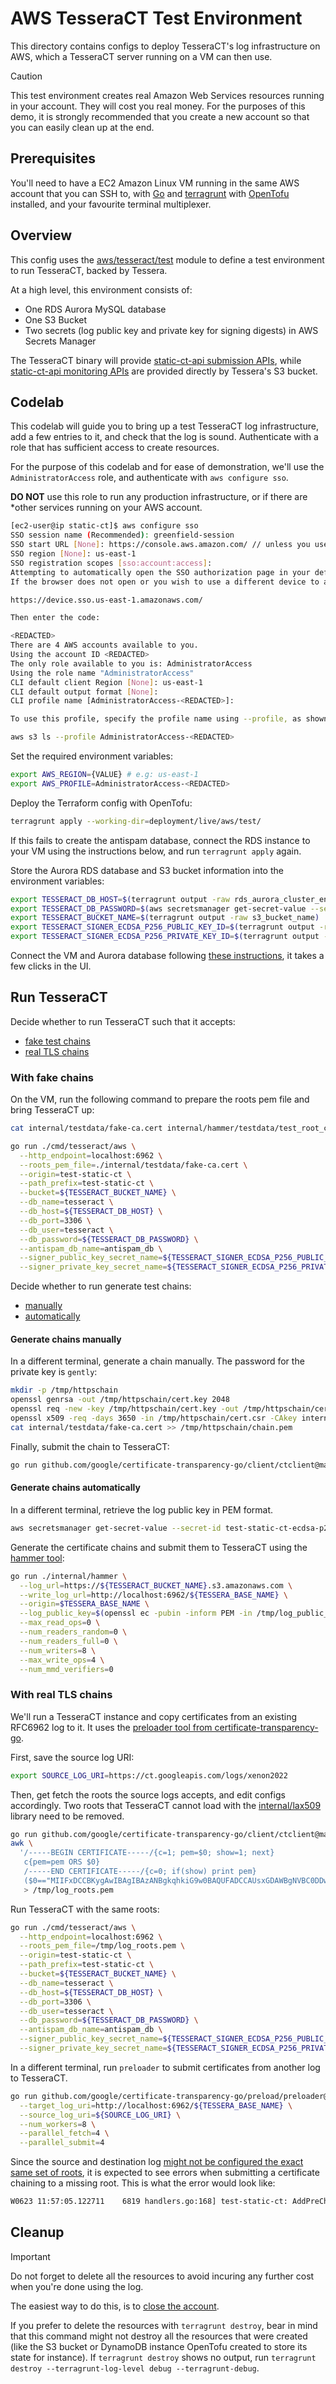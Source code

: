 # AWS TesseraCT Test Environment

This directory contains configs to deploy TesseraCT's log infrastructure on AWS,
which a TesseraCT server running on a VM can then use.

> [!CAUTION]
> This test environment creates real Amazon Web Services resources running in
> your account. They will cost you real money. For the purposes of this demo,
> it is strongly recommended that you create a new account so that you can
> easily clean up at the end.

## Prerequisites

You'll need to have a EC2 Amazon Linux VM running in the same AWS account that
you can SSH to, with [Go](https://go.dev/doc/install) and
[terragrunt](https://terragrunt.gruntwork.io/docs/getting-started/install/)
with [OpenTofu](https://opentofu.org/) installed, and your favourite terminal multiplexer.

## Overview

This config uses the [aws/tesseract/test](/deployment/modules/aws/tesseract/test)
module to define a test environment to run TesseraCT, backed by Tessera.

At a high level, this environment consists of:

- One RDS Aurora MySQL database
- One S3 Bucket
- Two secrets (log public key and private key for signing digests) in
AWS Secrets Manager

The TesseraCT binary will provide [static-ct-api submission APIs](https://github.com/C2SP/C2SP/blob/main/static-ct-api.md#submission-apis),
while [static-ct-api monitoring APIs](https://github.com/C2SP/C2SP/blob/main/static-ct-api.md#monitoring-apis)
are provided directly by Tessera's S3 bucket.

## Codelab

This codelab will guide you to bring up a test TesseraCT log infrastructure, add
a few entries to it, and check that the log is sound. Authenticate with a role
that has sufficient access to create resources.

For the purpose of this codelab and for ease of demonstration, we'll use the
`AdministratorAccess` role, and authenticate with `aws configure sso`.

**DO NOT** use this role to run any production infrastructure, or if there are
*other services running on your AWS account.

```sh
[ec2-user@ip static-ct]$ aws configure sso
SSO session name (Recommended): greenfield-session
SSO start URL [None]: https://console.aws.amazon.com/ // unless you use a custom signin console
SSO region [None]: us-east-1
SSO registration scopes [sso:account:access]:
Attempting to automatically open the SSO authorization page in your default browser.
If the browser does not open or you wish to use a different device to authorize this request, open the following URL:

https://device.sso.us-east-1.amazonaws.com/

Then enter the code:

<REDACTED>
There are 4 AWS accounts available to you.
Using the account ID <REDACTED>
The only role available to you is: AdministratorAccess
Using the role name "AdministratorAccess"
CLI default client Region [None]: us-east-1
CLI default output format [None]:
CLI profile name [AdministratorAccess-<REDACTED>]:

To use this profile, specify the profile name using --profile, as shown:

aws s3 ls --profile AdministratorAccess-<REDACTED>
```

Set the required environment variables:

```bash
export AWS_REGION={VALUE} # e.g: us-east-1
export AWS_PROFILE=AdministratorAccess-<REDACTED>
```

Deploy the Terraform config with OpenTofu:

```sh
terragrunt apply --working-dir=deployment/live/aws/test/
```

If this fails to create the antispam database,
connect the RDS instance to your VM using the instructions below, and run
`terragrunt apply` again.
  
Store the Aurora RDS database and S3 bucket information into the environment variables:

```sh
export TESSERACT_DB_HOST=$(terragrunt output -raw rds_aurora_cluster_endpoint)
export TESSERACT_DB_PASSWORD=$(aws secretsmanager get-secret-value --secret-id $(terragrunt output -json rds_aurora_cluster_master_user_secret | jq --raw-output .[0].secret_arn) --query SecretString --output text | jq --raw-output .password)
export TESSERACT_BUCKET_NAME=$(terragrunt output -raw s3_bucket_name)
export TESSERACT_SIGNER_ECDSA_P256_PUBLIC_KEY_ID=$(terragrunt output -raw ecdsa_p256_public_key_id)
export TESSERACT_SIGNER_ECDSA_P256_PRIVATE_KEY_ID=$(terragrunt output -raw ecdsa_p256_private_key_id)
```

Connect the VM and Aurora database following [these instructions](https://docs.aws.amazon.com/AWSEC2/latest/UserGuide/tutorial-ec2-rds-option1.html#option1-task3-connect-ec2-instance-to-rds-database),
it takes a few clicks in the UI.

## Run TesseraCT

<!-- Try and keep in sync as much as possible with ../../gcp/test/README.md
There are enough differences for now to justify to keep them distinct -->

Decide whether to run TesseraCT such that it accepts:

- [fake test chains](#with-fake-chains)
- [real TLS chains](#with-real-tls-chains)

### With fake chains

On the VM, run the following command to prepare the roots pem file and bring
TesseraCT up:

```bash
cat internal/testdata/fake-ca.cert internal/hammer/testdata/test_root_ca_cert.pem > /tmp/fake_log_roots.pem
```

```bash
go run ./cmd/tesseract/aws \
  --http_endpoint=localhost:6962 \
  --roots_pem_file=./internal/testdata/fake-ca.cert \
  --origin=test-static-ct \
  --path_prefix=test-static-ct \
  --bucket=${TESSERACT_BUCKET_NAME} \
  --db_name=tesseract \
  --db_host=${TESSERACT_DB_HOST} \
  --db_port=3306 \
  --db_user=tesseract \
  --db_password=${TESSERACT_DB_PASSWORD} \
  --antispam_db_name=antispam_db \
  --signer_public_key_secret_name=${TESSERACT_SIGNER_ECDSA_P256_PUBLIC_KEY_ID} \
  --signer_private_key_secret_name=${TESSERACT_SIGNER_ECDSA_P256_PRIVATE_KEY_ID}
```

Decide whether to run generate test chains:

- [manually](#generate-chains-manually)
- [automatically](#generate-chains-automatically)

#### Generate chains manually

In a different terminal, generate a chain manually. The password for the private
key is `gently`:

```bash
mkdir -p /tmp/httpschain
openssl genrsa -out /tmp/httpschain/cert.key 2048
openssl req -new -key /tmp/httpschain/cert.key -out /tmp/httpschain/cert.csr -config=internal/testdata/fake-ca.cfg
openssl x509 -req -days 3650 -in /tmp/httpschain/cert.csr -CAkey internal/testdata/fake-ca.privkey.pem -CA internal/testdata/fake-ca.cert -outform pem -out /tmp/httpschain/chain.pem -provider legacy -provider default
cat internal/testdata/fake-ca.cert >> /tmp/httpschain/chain.pem
```

Finally, submit the chain to TesseraCT:

```bash
go run github.com/google/certificate-transparency-go/client/ctclient@master upload --cert_chain=/tmp/httpschain/chain.pem --skip_https_verify --log_uri=http://localhost:6962/test-static-ct
```

#### Generate chains automatically

In a different terminal, retrieve the log public key in PEM format.

```bash
aws secretsmanager get-secret-value --secret-id test-static-ct-ecdsa-p256-public-key --query SecretString --output text > /tmp/log_public_key.pem
```

Generate the certificate chains and submit them to TesseraCT using the [hammer tool](/internal/hammer/README.md):

```bash
go run ./internal/hammer \
  --log_url=https://${TESSERACT_BUCKET_NAME}.s3.amazonaws.com \
  --write_log_url=http://localhost:6962/${TESSERA_BASE_NAME} \
  --origin=$TESSERA_BASE_NAME \
  --log_public_key=$(openssl ec -pubin -inform PEM -in /tmp/log_public_key.pem -outform der | base64 -w 0) \
  --max_read_ops=0 \
  --num_readers_random=0 \
  --num_readers_full=0 \
  --num_writers=8 \
  --max_write_ops=4 \
  --num_mmd_verifiers=0
```

### With real TLS chains

We'll run a TesseraCT instance and copy certificates from an existing RFC6962
log to it.  It uses the [preloader tool from certificate-transparency-go](https://github.com/google/certificate-transparency-go/blob/master/preload/preloader/preloader.go).

First, save the source log URI:

```bash
export SOURCE_LOG_URI=https://ct.googleapis.com/logs/xenon2022
```

Then, get fetch the roots the source logs accepts, and edit configs accordingly.
Two roots that TesseraCT cannot load with the [internal/lax509](/internal/lax509/)
library need to be removed.

```bash
go run github.com/google/certificate-transparency-go/client/ctclient@master get-roots --log_uri=${SRC_LOG_URI} --text=false | \
awk \
  '/-----BEGIN CERTIFICATE-----/{c=1; pem=$0; show=1; next}
   c{pem=pem ORS $0}
   /-----END CERTIFICATE-----/{c=0; if(show) print pem}
   ($0=="MIIFxDCCBKygAwIBAgIBAzANBgkqhkiG9w0BAQUFADCCAUsxGDAWBgNVBC0DDwBT"||$0=="MIIFVjCCBD6gAwIBAgIQ7is969Qh3hSoYqwE893EATANBgkqhkiG9w0BAQUFADCB"){show=0}' \
   > /tmp/log_roots.pem
```

Run TesseraCT with the same roots:

```bash
go run ./cmd/tesseract/aws \
  --http_endpoint=localhost:6962 \
  --roots_pem_file=/tmp/log_roots.pem \
  --origin=test-static-ct \
  --path_prefix=test-static-ct \
  --bucket=${TESSERACT_BUCKET_NAME} \
  --db_name=tesseract \
  --db_host=${TESSERACT_DB_HOST} \
  --db_port=3306 \
  --db_user=tesseract \
  --db_password=${TESSERACT_DB_PASSWORD} \
  --antispam_db_name=antispam_db \
  --signer_public_key_secret_name=${TESSERACT_SIGNER_ECDSA_P256_PUBLIC_KEY_ID} \
  --signer_private_key_secret_name=${TESSERACT_SIGNER_ECDSA_P256_PRIVATE_KEY_ID}
```

In a different terminal, run `preloader` to submit certificates from another log
to TesseraCT.

```bash
go run github.com/google/certificate-transparency-go/preload/preloader@master \
  --target_log_uri=http://localhost:6962/${TESSERA_BASE_NAME} \
  --source_log_uri=${SOURCE_LOG_URI} \
  --num_workers=8 \
  --parallel_fetch=4 \
  --parallel_submit=4
```

Since the source and destination log
[might not be configured the exact same set of roots](/internal/lax509/README.md#Chains),
it is expected to see errors when submitting a certificate chaining to a missing
root. This is what the error would look like:

```bash
W0623 11:57:05.122711    6819 handlers.go:168] test-static-ct: AddPreChain handler error: failed to verify add-chain contents: chain failed to validate: x509: certificate signed by unknown authority (possibly because of "x509: cannot verify signature: insecure algorithm SHA1-RSA" while trying to verify candidate authority certificate "Merge Delay Monitor Root")
```

<!-- TODO: add fsck instructions -->

## Cleanup

> [!IMPORTANT]  
> Do not forget to delete all the resources to avoid incuring any further cost
> when you're done using the log.

The easiest way to do this, is to [close the account](https://docs.aws.amazon.com/accounts/latest/reference/manage-acct-closing.html).

If you prefer to delete the resources with `terragrunt destroy`, bear in mind
that this command might not destroy all the resources that were created (like
the S3 bucket or DynamoDB instance OpenTofu created to store its state for
instance). If `terragrunt destroy` shows no output, run
`terragrunt destroy --terragrunt-log-level debug --terragrunt-debug`.
